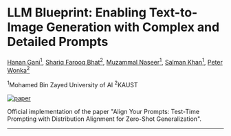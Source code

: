 # LLM Blueprint: Enabling Text-to-Image Generation with Complex and Detailed Prompts
[Hanan Gani<sup>1</sup>](https://hananshafi.github.io/), [Shariq Farooq Bhat<sup>2</sup>](https://shariqfarooq123.github.io/), [Muzammal Naseer<sup>1</sup>](https://muzammal-naseer.com/), [Salman Khan<sup>1</sup>](https://salman-h-khan.github.io/), [Peter Wonka<sup>2</sup>](https://peterwonka.net/)

<sup>1</sup>Mohamed Bin Zayed University of AI       <sup>2</sup>KAUST

[![paper](https://img.shields.io/badge/arXiv-Paper-<COLOR>.svg)](https://arxiv.org/abs/2210.07240v1)

Official implementation of the paper "Align Your Prompts: Test-Time Prompting with Distribution Alignment for Zero-Shot Generalization".

<hr>

